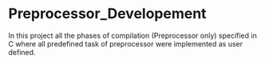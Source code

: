 # Preprocessor_Developement
In this project all the phases of compilation (Preprocessor only) specified in C where all predefined task of preprocessor were implemented as user defined.
